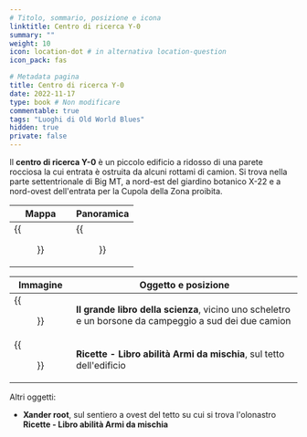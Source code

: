 ```yaml
---
# Titolo, sommario, posizione e icona
linktitle: Centro di ricerca Y-0
summary: ""
weight: 10
icon: location-dot # in alternativa location-question
icon_pack: fas

# Metadata pagina
title: Centro di ricerca Y-0
date: 2022-11-17
type: book # Non modificare
commentable: true
tags: "Luoghi di Old World Blues"
hidden: true
private: false
---
```


<div class="fnv">

Il **centro di ricerca Y-0** è un piccolo edificio a ridosso di una parete rocciosa la cui entrata è ostruita da alcuni rottami di camion. Si trova nella parte settentrionale di Big MT, a nord-est del giardino botanico X-22 e a nord-ovest dell'entrata per la Cupola della Zona proibita.

| Mappa | Panoramica |
| ----- | ---------- |
| {{<figure src="fnv/Y-0_research_center_loc.webp">}}      |  {{<figure src="fnv/Y-0_research_center.webp">}}          | 

| Immagine | Oggetto e posizione |
| -------- | ------------------- |
| {{<figure src="fnv/Big_Book_of_Science_Y-0_research_center.webp">}}         |  **Il grande libro della scienza**, vicino uno scheletro e un borsone da campeggio a sud dei due camion                   |
|   {{<figure src="fnv/OWB_Melee_Weapons_skills_book_holotape.webp">}}       | **Ricette - Libro abilità Armi da mischia**, sul tetto dell'edificio                    |

Altri oggetti:
- **Xander root**, sul sentiero a ovest del tetto su cui si trova l'olonastro **Ricette - Libro abilità Armi da mischia**

</div>


